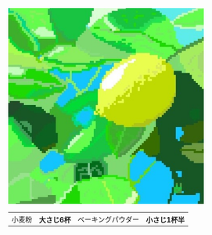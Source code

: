 
<html>
<head>
  <style>@charset "utf8-8";
p{color:black;
  font-size: 22px
    ;}
</style>
<meta chareset="utf-8">
<title>サイト名</title>
<meta name="descripton" content="htmlの本を土橋君が持っているのでjavespcript">
<head>
<body>
  <img src="SharedScreenshot (2).jpg" alt="レモンのドット絵" width="400">
  <table>
    <tr>
      <td>小麦粉</td>
      <th>大さじ6杯</th>
      <td>ベーキングパウダー</td>
      <th>小さじ1杯半</th>
      </tr> 
  </table>
  </body>
  </html>
